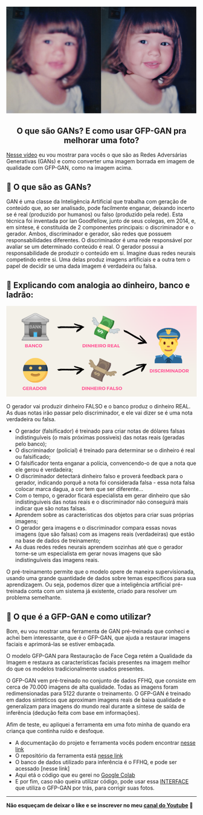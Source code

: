 <p align="center">
  <img src="https://github.com/letpires/GFPGAN/blob/main/photo.png" >
</p>

<h2 align="center">
  O que são GANs? E como usar GFP-GAN pra melhorar uma foto? 
</h2>

[Nesse vídeo](https://www.youtube.com/watch?v=DsrfCIXaRio&ab_channel=Let%C3%ADciaPires) eu vou mostrar para vocês o que são as Redes Adversárias Generativas (GANs) e como converter uma imagem borrada em imagem de qualidade com GFP-GAN, como na imagem acima.

## 🧠 O que são as GANs?

GAN é uma classe da Inteligência Artificial que trabalha com geração de conteúdo que, ao ser analisado, pode facilmente enganar, deixando incerto se é real (produzido por humanos) ou falso (produzido pela rede). Esta técnica foi inventada por Ian Goodfellow, junto de seus colegas, em 2014, e, em síntese, é constituída de 2 componentes principais: o discriminador e o gerador. Ambos, discriminador e gerador, são redes que possuem responsabilidades diferentes. O discriminador é uma rede responsável por avaliar se um determinado conteúdo é real. O gerador possui a responsabilidade de produzir o conteúdo em si. 
Imagine duas redes neurais competindo entre si. Uma delas produz imagens artificiais e a outra tem o papel de decidir se uma dada imagem é verdadeira ou falsa. 

## 👮 Explicando com analogia ao dinheiro, banco e ladrão:

<p align="center">
  <img src="https://github.com/letpires/GFPGAN/blob/main/analogia.png" >
</p>

O gerador vai produzir dinheiro FALSO e o banco produz o dinheiro REAL. As duas notas irão passar pelo discriminador, e ele vai dizer se é uma nota verdadeira ou falsa.

- O gerador (falsificador) é treinado para criar notas de dólares falsas indistinguíveis (o mais próximas possiveis) das notas reais (geradas pelo banco);
- O discriminador (policial) é treinado para determinar se o dinheiro é real ou falsificado;
- O falsificador tenta enganar a polícia, convencendo-o de que a nota que ele gerou é verdadeira;
- O discriminador detectará dinheiro falso e proverá feedback para o gerador, indicando porquê a nota foi considerada falsa - essa nota falsa colocar marca dagua, a cor tem que ser diferente...
- Com o tempo, o gerador ficará especialista em gerar dinheiro que são indistinguiveis das notas reais e o discriminador não conseguirá mais indicar que são notas falsas.
- Aprendem sobre as caracteristicas dos objetos para criar suas próprias imagens;
- O gerador gera imagens e o discriminador compara essas novas imagens (que são falsas) com as imagens reais (verdadeiras) que estão na base de dados de treinamento;
- As duas redes redes neurais aprendem sozinhas até que o gerador torne-se um especialista em gerar novas imagens que são indistinguíveis das imagens reais.

O pré-treinamento permite que o modelo opere de maneira supervisionada, usando uma grande quantidade de dados sobre temas específicos para sua aprendizagem. Ou seja, podemos dizer que a inteligência artificial pré-treinada conta com um sistema já existente, criado para resolver um problema semelhante.

## 📸 O que é a GFP-GAN e como utilizar?

Bom, eu vou mostrar uma ferramenta de GAN pré-treinada que conheci e achei bem interessante, que é o GFP-GAN, que ajuda a restaurar imagens faciais e aprimorá-las se estiver embaçada.

O modelo GFP-GAN para Restauração de Face Cega retém a Qualidade da Imagem e restaura as características faciais presentes na imagem melhor do que os modelos tradicionalmente usados presentes.

O GFP-GAN vem pré-treinado no conjunto de dados FFHQ, que consiste em cerca de 70.000 imagens de alta qualidade. Todas as imagens foram redimensionadas para 5122 durante o treinamento. O GFP-GAN é treinado em dados sintéticos que aproximam imagens reais de baixa qualidade e generalizam para imagens do mundo real durante a síntese de saída de inferência (dedução feita com base em informações).

Afim de teste, eu apliquei a ferramenta em uma foto minha de quando era criança que continha ruído e desfoque.

- A documentação do projeto e ferramenta vocês podem encontrar [nesse link](https://xinntao.github.io/projects/gfpgan)
- O repositório da ferramenta está [nesse link](https://github.com/TencentARC/GFPGAN)
- O banco de dados utilizado para inferência é o FFHQ, e pode ser acessado [nesse link]
- Aqui etá o código que eu gerei no [Google Colab](https://github.com/letpires/GFPGAN/blob/main/GFPGAN.ipynb)
- E por fim, caso não queira utilizar código, pode usar essa [INTERFACE](https://refineryai.com/) que utiliza o GFP-GAN por trás, para corrigir suas fotos.

---

**Não esqueçam de deixar o like e se inscrever no meu [canal do Youtube](https://www.youtube.com/channel/UC7C3taM54q4rsEIDPFNVsLg) 💜**
